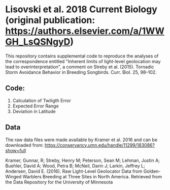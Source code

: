 ﻿# Lisovski et al. 2018 Current Biology (original publication: https://authors.elsevier.com/a/1WWGH_LsQSNgyD)

This repository contains supplemental code to reproduce the analyses of the correspondence entitled "Inherent limits of light-level geolocation may lead to overinterpretation", a comment on Streby et al. (2015). Tornadic Storm Avoidance Behavior in Breeding Songbirds. Curr. Biol. 25, 98–102.

## Code:
1. Calculation of Twiligth Error
2. Expected Error Range
3. Deviation in Latitude

## Data

The raw data files were made available by Kramer et al. 2016 and can be downloaded from: https://conservancy.umn.edu/handle/11299/183086?show=full

Kramer, Gunnar, R; Streby, Henry M; Peterson, Sean M; Lehman, Justin A; Buehler, David A; Wood, Petra B; McNeil, Darin J; Larkin, Jeffrey L; Andersen, David E. (2016). Raw Light-Level Geolocator Data from 
Golden-Winged Warblers Breeding at Three Sites in North America. Retrieved from the Data Repository for the University of Minnesota